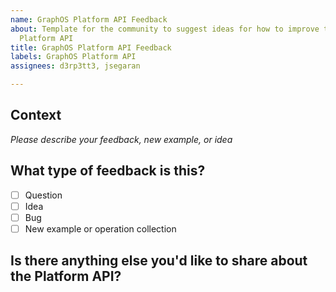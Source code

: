 ```yaml
---
name: GraphOS Platform API Feedback
about: Template for the community to suggest ideas for how to improve the Apollo GraphOS
  Platform API
title: GraphOS Platform API Feedback
labels: GraphOS Platform API
assignees: d3rp3tt3, jsegaran

---
```


## Context
_Please describe your feedback, new example, or idea_

## What type of feedback is this?
- [ ] Question
- [ ] Idea
- [ ] Bug
- [ ] New example or operation collection

## Is there anything else you'd like to share about the Platform API?

